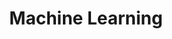 ---
title: Machine Learning
description: |-
    Data drives us because we recognize its power to make our world more livable.
long_description: |-
    Self-learning systems - whether making recommendations based on shopping history or preventing crimes in the neighborhood - can change the world. We teach machines to make smart decisions.
order: 4
list:
    - Recommendation Engines
    - Facial Recognition Applications
    - Video Surveillance
    - Fraud Detection & Prevention
---